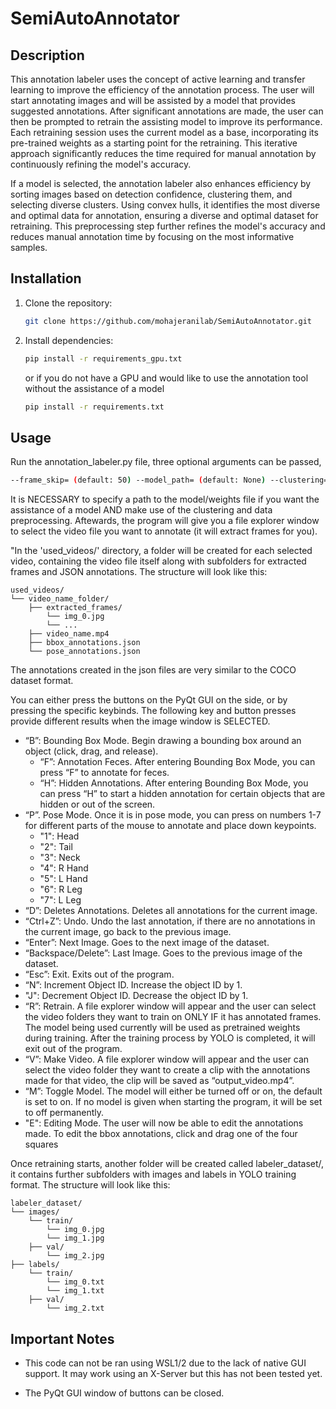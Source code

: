 # SemiAutoAnnotator
## Description

This annotation labeler uses the concept of active learning and transfer learning to improve the efficiency of the annotation process.
The user will start annotating images and will be assisted by a model that provides suggested annotations. After significant annotations are made, the user can then be prompted to retrain the assisting model to improve its performance. Each retraining session uses the current model as a base, incorporating its pre-trained weights as a starting point for the retraining. This iterative approach significantly reduces the time required for manual annotation by continuously refining the model's accuracy.

If a model is selected, the annotation labeler also enhances efficiency by sorting images based on detection confidence, clustering them, and selecting diverse clusters. Using convex hulls, it identifies the most diverse and optimal data for annotation, ensuring a diverse and optimal dataset for retraining. This preprocessing step further refines the model's accuracy and reduces manual annotation time by focusing on the most informative samples.

## Installation
1. Clone the repository:
    ```bash
    git clone https://github.com/mohajeranilab/SemiAutoAnnotator.git
    
2. Install dependencies:
    ```bash
    pip install -r requirements_gpu.txt
    ```
    or if you do not have a GPU and would like to use the annotation tool without the assistance of a model
    ```bash
    pip install -r requirements.txt

## Usage
Run the annotation_labeler.py file, three optional arguments can be passed,
```bash
--frame_skip= (default: 50) --model_path= (default: None) --clustering=(default: False)
``` 
It is NECESSARY to specify a path to the model/weights file if you want the assistance of a model AND make use of the clustering and data preprocessing. Aftewards, the program will give you a file explorer window to select the video file you want to annotate (it will extract frames for you).


"In the 'used_videos/' directory, a folder will be created for each selected video, containing the video file itself along with subfolders for extracted frames and JSON annotations. The structure will look like this:
```plaintext
used_videos/
└── video_name_folder/
    ├── extracted_frames/
        └── img_0.jpg
        └── ...
    ├── video_name.mp4
    ├── bbox_annotations.json
    └── pose_annotations.json
```
The annotations created in the json files are very similar to the COCO dataset format. 

<!-- When the program runs and an image is open, if the model is able to detect bounding boxes, you will have to assign the ID to the box. Simply click in the middle of the box to select the ID, pressing "N" to increase the ID if needed. -->
You can either press the buttons on the PyQt GUI on the side, or by pressing the specific keybinds. The following key and button presses provide different results when the image window is SELECTED.

- “B”: Bounding Box Mode. Begin drawing a bounding box around an object (click, drag, and release).
  - “F”: Annotation Feces. After entering Bounding Box Mode, you can press “F” to annotate for feces.
  - “H”: Hidden Annotations. After entering Bounding Box Mode, you can press “H” to start a hidden annotation for certain objects that are hidden or out of the screen. 
- “P”. Pose Mode. Once it is in pose mode, you can press on numbers 1-7 for different parts of the mouse to annotate and place down keypoints.  
  - "1": Head 
  - "2": Tail
  - "3": Neck
  - "4": R Hand
  - "5": L Hand
  - "6": R Leg
  - "7": L Leg
- “D”: Deletes Annotations. Deletes all annotations for the current image.
- “Ctrl+Z”: Undo. Undo the last annotation, if there are no annotations in the current image, go back to the previous image.
- “Enter”: Next Image. Goes to the next image of the dataset.
- “Backspace/Delete”: Last Image. Goes to the previous image of the dataset.
- “Esc”: Exit. Exits out of the program. 
- “N”: Increment Object ID. Increase the object ID by 1.
- "J": Decrement Object ID. Decrease the object ID by 1. 
- “R”: Retrain. A file explorer window will appear and the user can select the video folders they want to train on ONLY IF it has annotated frames. The model being used currently will be used as pretrained weights during training. After the training process by YOLO is completed, it will exit out of the program.
- “V”: Make Video. A file explorer window will appear and the user can select the video folder they want to create a clip with the annotations made for that video, the clip will be saved as “output_video.mp4”.
- “M”: Toggle Model. The model will either be turned off or on, the default is set to on. If no model is given when starting the program, it will be set to off permanently.
- "E": Editing Mode. The user will now be able to edit the annotations made. To edit the bbox annotations, click and drag one of the four squares


Once retraining starts, another folder will be created called labeler_dataset/, it contains further subfolders with images and labels in YOLO training format. The structure will look like this:
```plaintext
labeler_dataset/
└── images/
    └── train/
        └── img_0.jpg
        └── img_1.jpg
    ├── val/
        └── img_2.jpg
├── labels/
    └── train/
        └── img_0.txt
        └── img_1.txt
    ├── val/
        └── img_2.txt
```

## Important Notes
- This code can not be ran using WSL1/2 due to the lack of native GUI support. It may work using an X-Server but this has not been tested yet.
<!-- - Python3.9 or above is needed to run this program (to utilize PyQt). -->
- The PyQt GUI window of buttons can be closed.